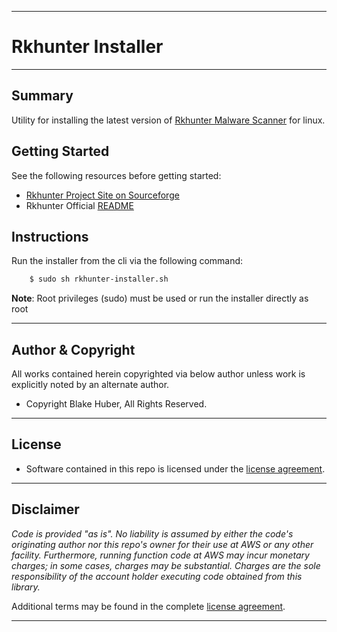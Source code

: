 * * *
# Rkhunter Installer
* * *

## Summary

Utility for installing the latest version of [Rkhunter Malware Scanner](https://en.wikipedia.org/wiki/Rkhunter) for linux.

## Getting Started

See the following resources before getting started:

- [Rkhunter Project Site on Sourceforge](http://rkhunter.sourceforge.net/)
- Rkhunter Official [README](https://sourceforge.net/p/rkhunter/rkh_code/ci/master/tree/files/README)

## Instructions

Run the installer from the cli via the following command:

```bash
    $ sudo sh rkhunter-installer.sh
```

**Note**: Root privileges (sudo) must be used or run the installer directly as root


* * *

## Author & Copyright

All works contained herein copyrighted via below author unless work is explicitly noted by an alternate author.

* Copyright Blake Huber, All Rights Reserved.

* * *

## License

* Software contained in this repo is licensed under the [license agreement](./LICENSE.md).

* * *

## Disclaimer

*Code is provided "as is". No liability is assumed by either the code's originating author nor this repo's owner for their use at AWS or any other facility. Furthermore, running function code at AWS may incur monetary charges; in some cases, charges may be substantial. Charges are the sole responsibility of the account holder executing code obtained from this library.*

Additional terms may be found in the complete [license agreement](./LICENSE.md).

* * *
